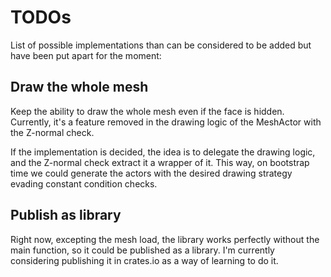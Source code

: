 # TODOs

List of possible implementations than can be considered to be added
but have been put apart for the moment:

## Draw the whole mesh
Keep the ability to draw the whole mesh even if the face is hidden. 
Currently, it's a feature removed in the drawing logic of the MeshActor
with the Z-normal check. 

If the implementation is decided, the idea is to delegate the drawing 
logic, and the Z-normal check extract it a wrapper of it. 
This way, on bootstrap time we could generate the actors with the desired 
drawing strategy evading constant condition checks.

## Publish as library
Right now, excepting the mesh load, the library works perfectly without
the main function, so it could be published as a library.
I'm currently considering publishing it in crates.io as a way of learning
to do it.

